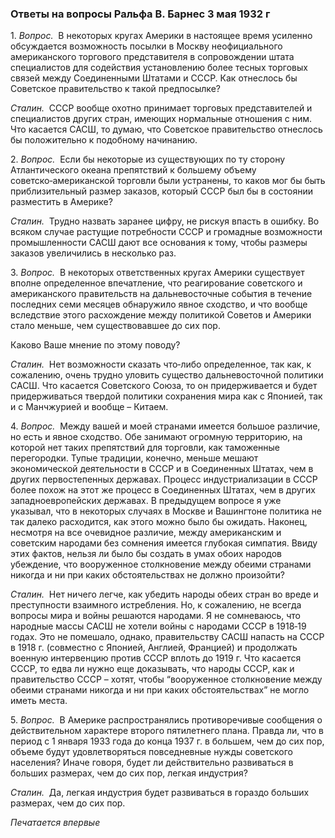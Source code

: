 ### Ответы на вопросы Ральфа В. Барнес 3 мая 1932 г

1. _Вопрос._  В некоторых кругах Америки в настоящее время усиленно обсуждается возможность посылки в Москву неофициального американского торгового представителя в сопровождении штата специалистов для содействия установлению более тесных торговых связей между Соединенными Штатами и СССР. Как отнеслось бы Советское правительство к такой предпосылке?

_Сталин._  СССР вообще охотно принимает торговых представителей и специалистов других стран, имеющих нормальные отношения с ним. Что касается САСШ, то думаю, что Советское правительство отнеслось бы положительно к подобному начинанию.

2. _Вопрос._  Если бы некоторые из существующих по ту сторону Атлантического океана препятствий к большему объему советско‑американской торговли были устранены, то каков мог бы быть приблизительный размер заказов, который СССР был бы в состоянии разместить в Америке?

_Сталин._  Трудно назвать заранее цифру, не рискуя впасть в ошибку. Во всяком случае растущие потребности СССР и громадные возможности промышленности САСШ дают все основания к тому, чтобы размеры заказов увеличились в несколько раз.

3. _Вопрос._  В некоторых ответственных кругах Америки существует вполне определенное впечатление, что реагирование советского и американского правительств на дальневосточные события в течение последних семи месяцев обнаружило явное сходство, и что вообще вследствие этого расхождение между политикой Советов и Америки стало меньше, чем существовавшее до сих пор.

Каково Ваше мнение по этому поводу?

_Сталин._  Нет возможности сказать что‑либо определенное, так как, к сожалению, очень трудно уловить существо дальневосточной политики САСШ. Что касается Советского Союза, то он придерживается и будет придерживаться твердой политики сохранения мира как с Японией, так и с Манчжурией и вообще – Китаем.

4. _Вопрос._  Между вашей и моей странами имеется большое различие, но есть и явное сходство. Обе занимают огромную территорию, на которой нет таких препятствий для торговли, как таможенные перегородки. Тупые традиции, конечно, меньше мешают экономической деятельности в СССР и в Соединенных Штатах, чем в других первостепенных державах. Процесс индустриализации в СССР более похож на этот же процесс в Соединенных Штатах, чем в других западноевропейских державах. В предыдущем вопросе я уже указывал, что в некоторых случаях в Москве и Вашингтоне политика не так далеко расходится, как этого можно было бы ожидать. Наконец, несмотря на все очевидное различие, между американским и советским народами без сомнения имеется глубокая симпатия. Ввиду этих фактов, нельзя ли было бы создать в умах обоих народов убеждение, что вооруженное столкновение между обеими странами никогда и ни при каких обстоятельствах не должно произойти?

_Сталин._  Нет ничего легче, как убедить народы обеих стран во вреде и преступности взаимного истребления. Но, к сожалению, не всегда вопросы мира и войны решаются народами. Я не сомневаюсь, что народные массы САСШ не хотели войны с народами СССР в 1918‑19 годах. Это не помешало, однако, правительству САСШ напасть на СССР в 1918 г. (совместно с Японией, Англией, Францией) и продолжать военную интервенцию против СССР вплоть до 1919 г. Что касается СССР, то едва ли нужно еще доказывать, что народы СССР, как и правительство СССР – хотят, чтобы “вооруженное столкновение между обеими странами никогда и ни при каких обстоятельствах” не могло иметь места.

5. _Вопрос._  В Америке распространялись противоречивые сообщения о действительном характере второго пятилетнего плана. Правда ли, что в период с 1 января 1933 года до конца 1937 г. в большем, чем до сих пор, объеме будут удовлетворяться повседневные нужды советского населения? Иначе говоря, будет ли действительно развиваться в больших размерах, чем до сих пор, легкая индустрия?

_Сталин._  Да, легкая индустрия будет развиваться в гораздо больших размерах, чем до сих пор.

_Печатается впервые_